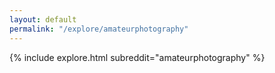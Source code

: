 ```yaml
---
layout: default
permalink: "/explore/amateurphotography"
---
```


{% include explore.html subreddit="amateurphotography" %}
